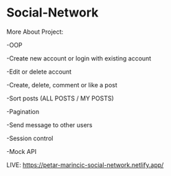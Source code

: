 # Social-Network


More About Project:


-OOP

-Create new account or login with existing account

-Edit or delete account

-Create, delete, comment or like a post

-Sort posts (ALL POSTS / MY POSTS)

-Pagination

-Send message to other users

-Session control

-Mock API



LIVE: https://petar-marincic-social-network.netlify.app/
